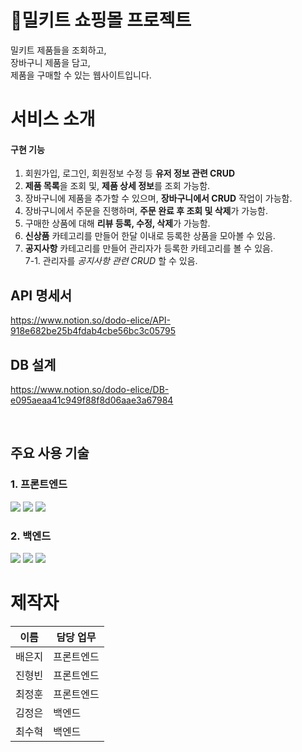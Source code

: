 # 🍱밀키트 쇼핑몰 프로젝트

밀키트 제품들을 조회하고,<br>
장바구니 제품을 담고,<br>
제품을 구매할 수 있는 웹사이트입니다.<br>

# 서비스 소개

#### 구현 기능

1. 회원가입, 로그인, 회원정보 수정 등 **유저 정보 관련 CRUD** 
2. **제품 목록**을 조회 및, **제품 상세 정보**를 조회 가능함. 
3. 장바구니에 제품을 추가할 수 있으며, **장바구니에서 CRUD** 작업이 가능함.
4. 장바구니에서 주문을 진행하며, **주문 완료 후 조회 및 삭제**가 가능함.
5. 구매한 상품에 대해 **리뷰 등록, 수정, 삭제**가 가능함.
6. **신상품** 카테고리를 만들어 한달 이내로 등록한 상품을 모아볼 수 있음.
7. **공지사항** 카테고리를 만들어 관리자가 등록한 카테고리를 볼 수 있음.<br>
7-1. 관리자를 *공지사항 관련 CRUD* 할 수 있음.

## API 명세서
https://www.notion.so/dodo-elice/API-918e682be25b4fdab4cbe56bc3c05795

## DB 설계
https://www.notion.so/dodo-elice/DB-e095aeaa41c949f88f8d06aae3a67984

<br>

## 주요 사용 기술

### 1. 프론트엔드
<img src="https://img.shields.io/badge/javascript-F7DF1E?style=for-the-badge&logo=javascript&logoColor=black">
<img src="https://img.shields.io/badge/html-E34F26?style=for-the-badge&logo=html5&logoColor=white">
<img src="https://img.shields.io/badge/css-1572B6?style=for-the-badge&logo=css3&logoColor=white">

### 2. 백엔드 
<img src="https://img.shields.io/badge/node.js-339933?style=for-the-badge&logo=css3&logoColor=white">
<img src="https://img.shields.io/badge/mongodb-47A248?style=for-the-badge&logo=css3&logoColor=white">
<img src="https://img.shields.io/badge/express-000000?style=for-the-badge&logo=css3&logoColor=white">

# 제작자

| 이름 | 담당 업무 |
| ------ | ------ |
|배은지| 프론트엔드|
|진형빈| 프론트엔드|
|최정훈| 프론트엔드|
|김정은| 백엔드|
|최수혁| 백엔드|


